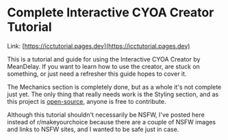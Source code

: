 # Complete Interactive CYOA Creator Tutorial

Link: [https://icctutorial.pages.dev](https://icctutorial.pages.dev)

<!-- For early release only -->
This is a tutorial and guide for using the Interactive CYOA Creator by
MeanDelay. If you want to learn how to use the creator, are stuck on something,
or just need a refresher this guide hopes to cover it.

The Mechanics section is completely done, but as a whole it's not complete just
yet. The only thing that really needs work is the Styling section, and as this
project is
[open-source](https://github.com/upasadena/interactive-cyoa-tutorial/), anyone
is free to contribute.

<!-- For r/NSFWCYOA only -->
Although this tutorial shouldn't necessarily be NSFW, I've posted here instead
of r/makeyourchoice because there are a couple of NSFW images and links to NSFW
sites, and I wanted to be safe just in case.
